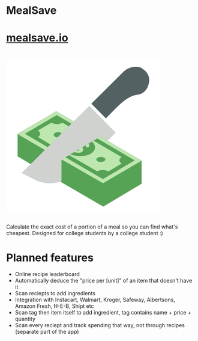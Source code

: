 # MealSave
# [mealsave.io](https://mealsave.io)
# [![Logo](./images/logo.png)](https://mealsave.io)

Calculate the exact cost of a portion of a meal so you can find what's cheapest. Designed for college students by a college student :)

# Planned features
* Online recipe leaderboard
* Automatically deduce the "price per [unit]" of an item that doesn't have it
* Scan reciepts to add ingredients
* Integration with Instacart, Walmart, Kroger, Safeway, Albertsons, Amazon Fresh, H-E-B, Shipt etc
* Scan tag then item itself to add ingredient, tag contains name + price + quantity
* Scan every reciept and track spending that way, not through recipes (separate part of the app) 